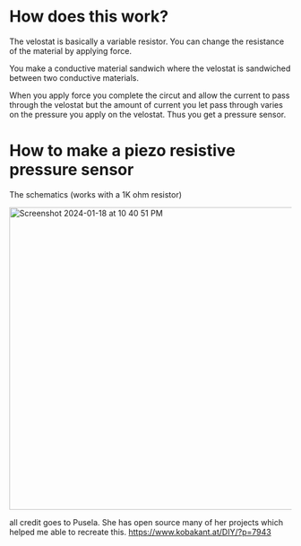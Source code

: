 # How does this work?
The velostat is basically a variable resistor. You can change the resistance of the material by applying force.

You make a conductive material sandwich where the velostat is sandwiched between two conductive materials. 

When you apply force you complete the circut and allow the current to pass through the velostat but the amount of current you let pass through varies on the pressure you apply on the velostat. Thus you get a pressure sensor. 


# How to make a piezo resistive pressure sensor

The schematics (works with a 1K ohm resistor)

<img width="539" alt="Screenshot 2024-01-18 at 10 40 51 PM" src="https://github.com/jaekim24/Smart_Sock/assets/62858192/43408b08-db71-404e-809e-0b51b8acc830">

all credit goes to Pusela. She has open source many of her projects which helped me able to recreate this. https://www.kobakant.at/DIY/?p=7943
